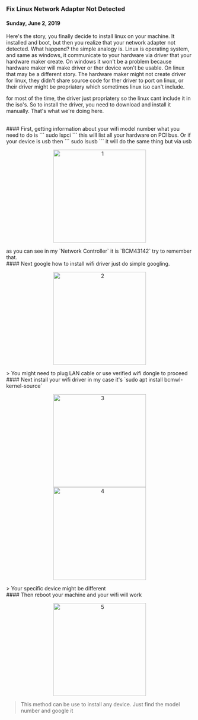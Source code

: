 ### **Fix Linux Network Adapter Not Detected**
#### Sunday, June 2, 2019
Here's the story, you finally decide to install linux on your machine. 
It installed and boot, but then you realize that your network adapter not detected. 
What happend? the simple analogy is. Linux is operating system, and same as windows, 
it communicate to your hardware via driver that your hardware maker create. On windows 
it won't be a problem because hardware maker will make driver or ther device won't be 
usable. On linux that may be a different story. The hardware maker might not create 
driver for linux, they didn't share source code for ther driver to port on linux, or 
their driver might be propriatery which sometimes linux iso can't include.

for most of the time, the driver just propriatery so the linux cant include it in 
the iso's. So to install the driver, you need to download and install it manually. 
That's what we're doing here.

<br>
#### First, getting information about your wifi model number
what you need to do is
```
sudo lspci
```
this will list all your hardware on PCI bus. Or if your device is usb then
```
sudo lsusb
```
it will do the same thing but via usb
<p align="center">
	<img src="./posts/2019-06-12-fix-network-adapter-not-detected/1.png" height="250px" alt="1">
</p>
as you can see in my `Network Controller` it is `BCM43142` try to remember that.

<br>
#### Next google how to install wifi driver
just do simple googling.
<p align="center">
	<img src="./posts/2019-06-12-fix-network-adapter-not-detected/2.png" height="250px" alt="2">
</p>
> You might need to plug LAN cable or use verified wifi dongle to proceed

<br>
#### Next install your wifi driver
in my case it's `sudo apt install bcmwl-kernel-source`
<p align="center">
	<img src="./posts/2019-06-12-fix-network-adapter-not-detected/3.png" height="250px" alt="3">
    <br>
    <img src="./posts/2019-06-12-fix-network-adapter-not-detected/4.png" height="250px" alt="4">
</p>
> Your specific device might be different

<br>
#### Then reboot your machine and your wifi will work
<p align="center">
	<img src="./posts/2019-06-12-fix-network-adapter-not-detected/5.png" height="250px" alt="5">
</p>

> This method can be use to install any device. Just find the model number and google it